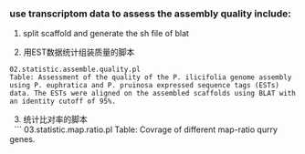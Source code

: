 ### use transcriptom data to assess the assembly quality include:
   1. split scaffold and generate the sh file of blat
   
   2. 用EST数据统计组装质量的脚本  
   ```
   02.statistic.assemble.quality.pl
   Table: Assessment of the quality of the P. ilicifolia genome assembly using P. euphratica and P. pruinosa expressed sequence tags (ESTs) data. The ESTs were aligned on the assembled scaffolds using BLAT with an identity cutoff of 95%.
   ```   
   
   3. 统计比对率的脚本  
   ```
   03.statistic.map.ratio.pl
   Table: Covrage of different map-ratio qurry genes.
   ```
